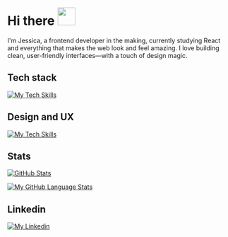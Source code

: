 # Hi there <img src="https://raw.githubusercontent.com/nixin72/nixin72/master/wave.gif" width="40">

I'm Jessica, a frontend developer in the making, currently studying React and everything that makes the web look and feel amazing. I love building clean, user-friendly interfaces—with a touch of design magic.

## Tech stack
[![My Tech Skills](https://skillicons.dev/icons?i=react,sass,js,ts,html,css,notejs,cs,vite,azure)](https://skillicons.dev)

## Design and UX
[![My Tech Skills](https://skillicons.dev/icons?i=figma,ps,ai)](https://skillicons.dev)

## Stats

[![GitHub Stats](https://github-readme-stats.vercel.app/api?username=jessicaagren&theme=react&hide_border=true&rank_icon=github)](https://github.com/jessicaagren)

[![My GitHub Language Stats](https://github-readme-stats.vercel.app/api/top-langs/?username=jessicaagren&layout=compact&langs_count=5&theme=react&hide_border=true)]()

## Linkedin

[![My Linkedin](https://skillicons.dev/icons?i=linkedin)](https://www.linkedin.com/in/jessicaagren/)


<!--
[![My GitHub Language Stats](https://github-readme-stats.vercel.app/api/top-langs/?username=jessicaagren&layout=compact&langs_count=5&theme=react&bg_color=1F222E&title_color=F85D7F&hide_border=true&icon_color=F8D866)]()

![My GitHub stats](https://github-readme-stats.vercel.app/api?username=jessicaagren&langs_count=5&theme=react&bg_color=1F222E&title_color=F85D7F&hide_border=true&icon_color=F8D866)

Here are some ideas to get you started:

- 🔭 I’m currently working on ...
- 🌱 I’m currently learning ...
- 👯 I’m looking to collaborate on ...
- 🤔 I’m looking for help with ...
- 💬 Ask me about ...
- 📫 How to reach me: ...
- 😄 Pronouns: ...
- ⚡ Fun fact: ...
-->
